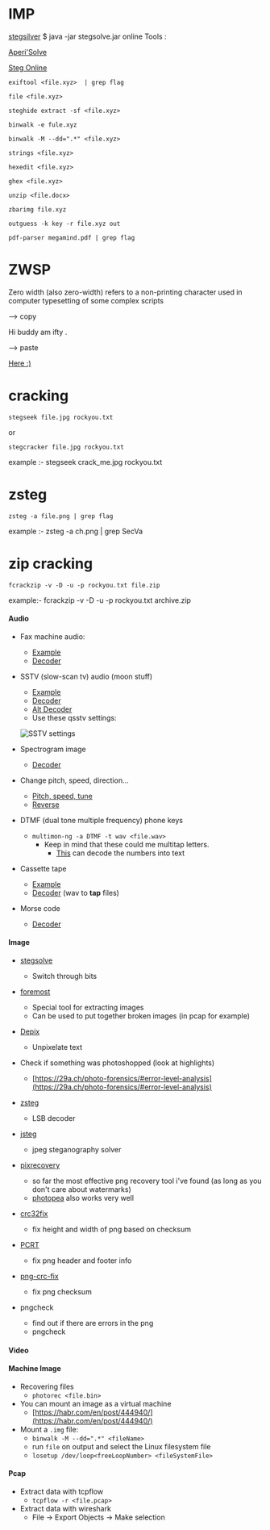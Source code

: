 # IMP
[stegsilver](stegsolver.jar) $ java -jar stegsolve.jar 
online Tools :

[Aperi'Solve](https://www.aperisolve.com/)

[Steg Online](https://stegonline.georgeom.net/upload)
 ```
exiftool <file.xyz>  | grep flag

file <file.xyz>

steghide extract -sf <file.xyz>

binwalk -e fule.xyz

binwalk -M --dd=".*" <file.xyz>

strings <file.xyz>

hexedit <file.xyz>

ghex <file.xyz>

unzip <file.docx>

zbarimg file.xyz

outguess -k key -r file.xyz out

pdf-parser megamind.pdf | grep flag
```
# ZWSP

Zero width (also zero-width) refers to a non-printing character used in computer typesetting of some complex scripts

--> copy 

Hi buddy ﻿‌​​​​​‌⁠‌‌​‌‌​‌⁠‌​​​​​⁠‌‌​​​​‌⁠‌​​​​​⁠‌​​‌​​​⁠‌‌​​​​‌⁠‌‌​​​‌‌⁠‌‌​‌​‌‌⁠‌‌​​‌​‌⁠‌‌‌​​‌​⁠‌​​​​​⁠‌​‌​‌​​⁠‌‌​‌​​​⁠‌‌​‌‌‌‌⁠‌​​​​​⁠‌‌​‌​​‌⁠‌​​​​​⁠‌‌​​​‌‌⁠‌‌​​​​‌⁠‌‌​‌‌‌​⁠‌‌‌​‌​​⁠‌​​​​​⁠‌‌​‌​​​⁠‌‌​​​​‌⁠‌‌​​​‌‌⁠‌‌​‌​‌‌⁠‌​​​​​⁠‌‌‌‌​​‌⁠‌‌​‌‌‌‌⁠‌‌‌​‌​‌⁠‌​​​​​⁠‌‌‌​‌​⁠‌​‌​​​⁠‌​​​​​⁠‌​​​​​⁠‌​‌​​‌‌⁠‌‌​‌‌‌‌⁠‌‌‌​​‌​⁠‌‌‌​​‌​⁠‌‌‌‌​​‌⁠‌​‌‌‌​⁠‌‌​‌⁠‌​‌​⁠‌‌​‌​​​⁠‌‌‌​‌​​⁠‌‌‌​‌​​⁠‌‌‌​​​​⁠‌‌‌​​‌‌⁠‌‌‌​‌​⁠‌​‌‌‌‌⁠‌​‌‌‌‌⁠‌‌​​‌‌‌⁠‌‌​‌​​‌⁠‌‌‌​‌​​⁠‌‌​‌​​​⁠‌‌‌​‌​‌⁠‌‌​​​‌​⁠‌​‌‌‌​⁠‌‌​​​‌‌⁠‌‌​‌‌‌‌⁠‌‌​‌‌​‌⁠‌​‌‌‌‌⁠‌‌​​‌‌​⁠‌‌​​​​‌⁠‌‌​‌​​​⁠‌‌​‌​​‌⁠‌‌​‌‌​‌⁠‌‌​​​​‌⁠‌‌​‌‌​​⁠‌‌‌​​‌‌⁠‌‌​‌​​​⁠‌‌​‌​​‌⁠‌‌​‌​​​⁠‌‌​​​​‌⁠‌‌​​​‌​﻿am ifty .

--> paste

<a href="https://neatnik.net/steganographr/">Here :)</a>

# cracking
```
stegseek file.jpg rockyou.txt
```
or
```
stegcracker file.jpg rockyou.txt    
```
example :- stegseek crack_me.jpg rockyou.txt

# zsteg 
```
zsteg -a file.png | grep flag  

```
example :- zsteg -a ch.png | grep SecVa  
# zip cracking 
```
fcrackzip -v -D -u -p rockyou.txt file.zip
```
example:- fcrackzip -v -D -u -p rockyou.txt archive.zip

#### Audio

- Fax machine audio:
    - [Example](https://devcraft.io/2018/04/08/sunshine-ctf-2018.html)
    - [Decoder](http://www.dxsoft.com/en/products/seatty/)
- SSTV (slow-scan tv) audio (moon stuff)
    - [Example](https://ctftime.org/writeup/25606)
    - [Decoder](https://ourcodeworld.com/articles/read/956/how-to-convert-decode-a-slow-scan-television-transmissions-sstv-audio-file-to-images-using-qsstv-in-ubuntu-18-04)
    - [Alt Decoder](https://www.blackcatsystems.com/software/sstv.html)
    - Use these qsstv settings:
    
    ![SSTV settings](.resources/SSTV_settings.png)
    
- Spectrogram image
    - [Decoder](https://academo.org/demos/spectrum-analyzer/)
- Change pitch, speed, direction...
    - [Pitch, speed, tune](https://29a.ch/timestretch/)
    - [Reverse](https://audiotrimmer.com/online-mp3-reverser/)
- DTMF (dual tone multiple frequency) phone keys
    - `multimon-ng -a DTMF -t wav <file.wav>`
        - Keep in mind that these could me multitap letters.
            - [This](https://www.dcode.fr/multitap-abc-cipher) can decode the numbers into text
- Cassette tape
    - [Example](https://ctftime.org/writeup/25597)
    - [Decoder](https://github.com/lunderhage/c64tapedecode) (wav to **tap** files)
- Morse code
    - [Decoder](https://morsecode.world/international/decoder/audio-decoder-adaptive.html)

#### Image

- [stegsolve](https://stegonline.georgeom.net/upload)
    - Switch through bits
- [foremost](https://github.com/korczis/foremost)
    - Special tool for extracting images
    - Can be used to put together broken images (in pcap for example)
- [Depix](https://github.com/beurtschipper/Depix)
    - Unpixelate text
- Check if something was photoshopped (look at highlights)
    - [https://29a.ch/photo-forensics/#error-level-analysis](https://29a.ch/photo-forensics/#error-level-analysis)
- [zsteg](https://github.com/zed-0xff/zsteg)
    - LSB decoder
- [jsteg](https://github.com/lukechampine/jsteg)
    - jpeg steganography solver
- [pixrecovery](https://online.officerecovery.com/pixrecovery/)
    - so far the most effective png recovery tool i've found (as long as you don't care about watermarks)
    - [photopea](https://www.photopea.com/) also works very well
- [crc32fix](https://github.com/Aloxaf/crc32fix)
    - fix height and width of png based on checksum
- [PCRT](https://github.com/sherlly/PCRT)
    - fix png header and footer info
    
- [png-crc-fix](https://github.com/landaire/png-crc-fix)
    - fix png checksum
- pngcheck
    - find out if there are errors in the png
    - pngcheck <file>

#### Video

#### Machine Image

- Recovering files
    - `photorec <file.bin>`
- You can mount an image as a virtual machine
    - [https://habr.com/en/post/444940/](https://habr.com/en/post/444940/)
- Mount a `.img` file:
    - `binwalk -M --dd=".*" <fileName>`
    - run `file` on output and select the Linux filesystem file
    - `losetup /dev/loop<freeLoopNumber> <fileSystemFile>`

#### Pcap

- Extract data with tcpflow
    - `tcpflow -r <file.pcap>`
- Extract data with wireshark
    - File → Export Objects → Make selection
    

